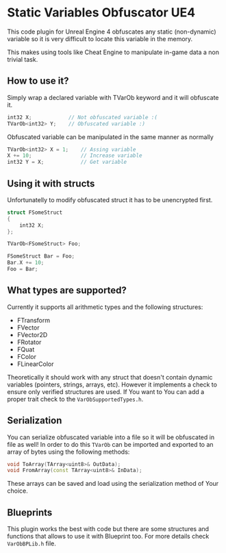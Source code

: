 # Static Variables Obfuscator UE4

This code plugin for Unreal Engine 4 obfuscates any static (non-dynamic) variable so it is very difficult to locate this variable in the memory.

This makes using tools like Cheat Engine to manipulate in-game data a non trivial task.

## How to use it?

Simply wrap a declared variable with TVarOb keyword and it will obfuscate it.

``` cpp
int32 X;            // Not obfuscated variable :(
TVarOb<int32> Y;    // Obfuscated variable :)
```

Obfuscated variable can be manipulated in the same manner as normally

``` cpp
TVarOb<int32> X = 1;    // Assing variable
X += 10;                // Increase variable
int32 Y = X;            // Get variable
```

## Using it with structs

Unfortunatelly to modify obfuscated struct it has to be unencrypted first.

``` cpp
struct FSomeStruct
{
    int32 X;
};

TVarOb<FSomeStruct> Foo;

FSomeStruct Bar = Foo;
Bar.X += 10;
Foo = Bar;
```

## What types are supported?

Currently it supports all arithmetic types and the following structures:

* FTransform
* FVector
* FVector2D
* FRotator
* FQuat
* FColor
* FLinearColor

Theoretically it should work with any struct that doesn't contain dynamic variables (pointers, strings, arrays, etc). However it implements a check to ensure only verified structures are used. If You want to You can add a proper trait check to the `VarObSupportedTypes.h`.

## Serialization

You can serialize obfuscated variable into a file so it will be obfuscated in file as well! In order to do this `TVarOb` can be imported and exported to an array of bytes using the following methods:
``` cpp
void ToArray(TArray<uint8>& OutData);
void FromArray(const TArray<uint8>& InData);
```
These arrays can be saved and load using the serialization method of Your choice.

## Blueprints

This plugin works the best with code but there are some structures and functions that allows to use it with Blueprint too. For more details check `VarObBPLib.h` file.